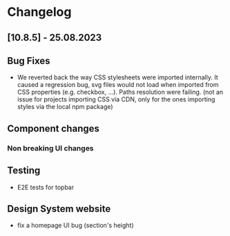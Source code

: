 # Changelog

## [10.8.5] - 25.08.2023

## Bug Fixes

- We reverted back the way CSS stylesheets were imported internally. It caused a regression bug, svg files would not load when imported from CSS properties (e.g. checkbox, ...). Paths resolution were failing. (not an issue for projects importing CSS via CDN, only for the ones importing styles via the local npm package)

## Component changes

### Non breaking UI changes

## Testing

- E2E tests for topbar

## Design System website

- fix a homepage UI bug (section's height)
